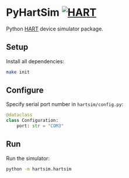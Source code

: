 # PyHartSim [![HART](https://github.com/gr0ker/pyhartsim/actions/workflows/hartsim.yml/badge.svg)](https://github.com/gr0ker/pyhartsim/actions/workflows/hartsim.yml)

Python [HART](https://en.wikipedia.org/wiki/Highway_Addressable_Remote_Transducer_Protocol) device simulator package.

## Setup

Install all dependencies:

```sh
make init
```

## Configure

Specify serial port number in `hartsim/config.py`:

```py
@dataclass
class Configuration:
    port: str = "COM3"
```

## Run

Run the simulator:

```sh
python -m hartsim.hartsim
```

